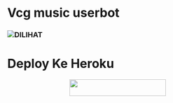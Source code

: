 # Vcg music userbot

### ![DILIHAT](https://komarev.com/ghpvc/?username=Good-Boys-Exe&color=blue&style=flat-square&label=👁‍🗨)

# Deploy Ke Heroku

<p align="center"><a href="https://heroku.com/deploy?template=https://github.com/Good-Boys-Exe/vcg-userbot"> <img src="https://img.shields.io/badge/Deploy%20Ke%20Heroku-blue?style=for-the-badge&logo=heroku" width="220" height="38.45"/></a></p>
